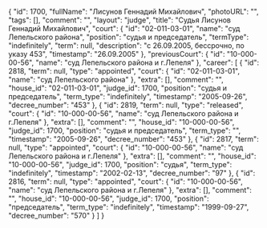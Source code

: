 {
    "id": 1700,
    "fullName": "Лисунов Геннадий Михайлович",
    "photoURL": "",
    "tags": [],
    "comment": "",
    "layout": "judge",
    "title": "Судья Лисунов Геннадий Михайлович",
    "court": {
        "id": "02-011-03-01",
        "name": "суд Лепельского района",
        "position": "судья и председатель",
        "termType": "indefinitely",
        "term": null,
        "description": "c 26.09.2005, бессрочно, по указу 453",
        "timestamp": "26.09.2005"
    },
    "previousCourt": {
        "id": "10-000-00-56",
        "name": "суд Лепельского района и г.Лепеля"
    },
    "career": [
        {
            "id": 2818,
            "term": null,
            "type": "appointed",
            "court": {
                "id": "02-011-03-01",
                "name": "суд Лепельского района"
            },
            "extra": [],
            "comment": "",
            "house_id": "02-011-03-01",
            "judge_id": 1700,
            "position": "судья и председатель",
            "term_type": "indefinitely",
            "timestamp": "2005-09-26",
            "decree_number": "453"
        },
        {
            "id": 2819,
            "term": null,
            "type": "released",
            "court": {
                "id": "10-000-00-56",
                "name": "суд Лепельского района и г.Лепеля"
            },
            "extra": [],
            "comment": "",
            "house_id": "10-000-00-56",
            "judge_id": 1700,
            "position": "судья и председатель",
            "term_type": "",
            "timestamp": "2005-09-26",
            "decree_number": "453"
        },
        {
            "id": 2817,
            "term": null,
            "type": "appointed",
            "court": {
                "id": "10-000-00-56",
                "name": "суд Лепельского района и г.Лепеля"
            },
            "extra": [],
            "comment": "",
            "house_id": "10-000-00-56",
            "judge_id": 1700,
            "position": "судья",
            "term_type": "indefinitely",
            "timestamp": "2002-02-13",
            "decree_number": "97"
        },
        {
            "id": 2816,
            "term": null,
            "type": "appointed",
            "court": {
                "id": "10-000-00-56",
                "name": "суд Лепельского района и г.Лепеля"
            },
            "extra": [],
            "comment": "",
            "house_id": "10-000-00-56",
            "judge_id": 1700,
            "position": "председатель",
            "term_type": "indefinitely",
            "timestamp": "1999-09-27",
            "decree_number": "570"
        }
    ]
}